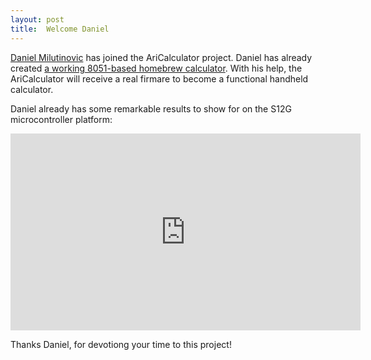 ```yaml
---
layout: post
title:  Welcome Daniel
---
```

[Daniel Milutinovic](https://github.com/DanielMilutinovic) has joined the AriCalculator project. 
Daniel has already created [a working 8051-based homebrew calculator](http://southerncrossmicro.com/pages/MTEST.html). 
With his help, the AriCalculator will receive a real firmare to become a functional handheld calculator.

Daniel already has some remarkable results to show for on the S12G microcontroller platform:

<div class="video">
<iframe width="560" height="315" src="https://www.youtube.com/embed/OSfMGsGpA48" frameborder="0" allowfullscreen></iframe>
</div>

Thanks Daniel, for devotiong your time to this project!

